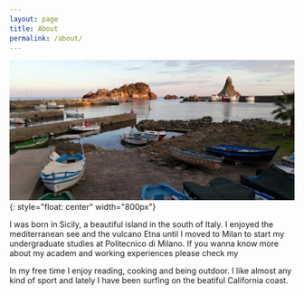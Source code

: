 ```yaml
---
layout: page
title: About
permalink: /about/
---
```

![](/images/pic/trezza.JPG){: style="float: center" width="800px"}

I was born in Sicily, a beautiful island in the south of Italy. 
I enjoyed the mediterranean see and the vulcano Etna until I moved to Milan to start my undergraduate studies at Politecnico di Milano. If you wanna know more about my academ and working experiences please check my 

In my free time I enjoy reading, cooking and being outdoor. I like almost any kind of sport and lately I have been surfing on the beatiful California coast.




[jekyll-organization]: https://github.com/jekyll

